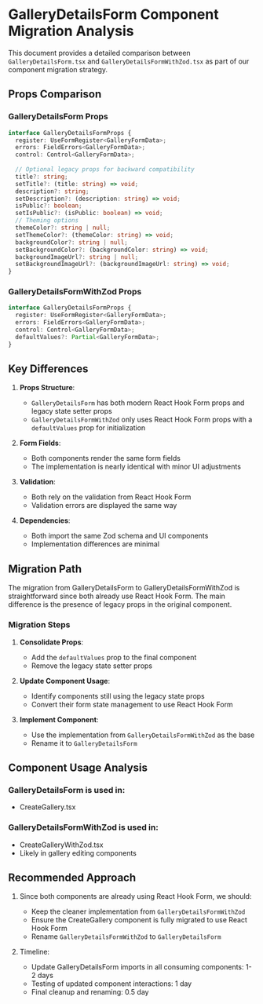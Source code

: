 # GalleryDetailsForm Component Migration Analysis

This document provides a detailed comparison between `GalleryDetailsForm.tsx` and `GalleryDetailsFormWithZod.tsx` as part of our component migration strategy.

## Props Comparison

### GalleryDetailsForm Props
```typescript
interface GalleryDetailsFormProps {
  register: UseFormRegister<GalleryFormData>;
  errors: FieldErrors<GalleryFormData>;
  control: Control<GalleryFormData>;
  
  // Optional legacy props for backward compatibility
  title?: string;
  setTitle?: (title: string) => void;
  description?: string;
  setDescription?: (description: string) => void;
  isPublic?: boolean;
  setIsPublic?: (isPublic: boolean) => void;
  // Theming options
  themeColor?: string | null;
  setThemeColor?: (themeColor: string) => void;
  backgroundColor?: string | null;
  setBackgroundColor?: (backgroundColor: string) => void;
  backgroundImageUrl?: string | null;
  setBackgroundImageUrl?: (backgroundImageUrl: string) => void;
}
```

### GalleryDetailsFormWithZod Props
```typescript
interface GalleryDetailsFormProps {
  register: UseFormRegister<GalleryFormData>;
  errors: FieldErrors<GalleryFormData>;
  control: Control<GalleryFormData>;
  defaultValues?: Partial<GalleryFormData>;
}
```

## Key Differences

1. **Props Structure**:
   - `GalleryDetailsForm` has both modern React Hook Form props and legacy state setter props
   - `GalleryDetailsFormWithZod` only uses React Hook Form props with a `defaultValues` prop for initialization

2. **Form Fields**:
   - Both components render the same form fields
   - The implementation is nearly identical with minor UI adjustments

3. **Validation**:
   - Both rely on the validation from React Hook Form
   - Validation errors are displayed the same way

4. **Dependencies**:
   - Both import the same Zod schema and UI components
   - Implementation differences are minimal

## Migration Path

The migration from GalleryDetailsForm to GalleryDetailsFormWithZod is straightforward since both already use React Hook Form. The main difference is the presence of legacy props in the original component.

### Migration Steps

1. **Consolidate Props**:
   - Add the `defaultValues` prop to the final component
   - Remove the legacy state setter props

2. **Update Component Usage**:
   - Identify components still using the legacy state props
   - Convert their form state management to use React Hook Form

3. **Implement Component**:
   - Use the implementation from `GalleryDetailsFormWithZod` as the base
   - Rename it to `GalleryDetailsForm`

## Component Usage Analysis

### GalleryDetailsForm is used in:
- CreateGallery.tsx

### GalleryDetailsFormWithZod is used in:
- CreateGalleryWithZod.tsx
- Likely in gallery editing components

## Recommended Approach

1. Since both components are already using React Hook Form, we should:
   - Keep the cleaner implementation from `GalleryDetailsFormWithZod`
   - Ensure the CreateGallery component is fully migrated to use React Hook Form
   - Rename `GalleryDetailsFormWithZod` to `GalleryDetailsForm`

2. Timeline:
   - Update GalleryDetailsForm imports in all consuming components: 1-2 days
   - Testing of updated component interactions: 1 day
   - Final cleanup and renaming: 0.5 day
